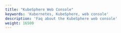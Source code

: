 ```yaml
---
title: "KubeSphere Web Console"
keywords: 'Kubernetes, KubeSphere, web console'
description: 'Faq about the KubeSphere web console'
weight: 16500
---
```

